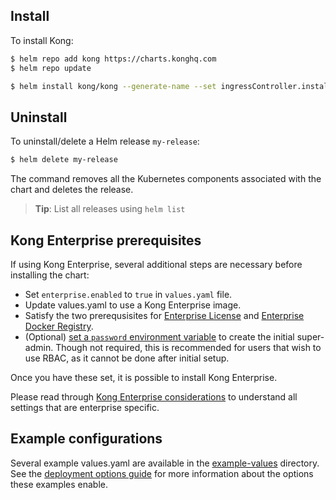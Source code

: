 ## Install

To install Kong:

```bash
$ helm repo add kong https://charts.konghq.com
$ helm repo update

$ helm install kong/kong --generate-name --set ingressController.installCRDs=false
```

## Uninstall

To uninstall/delete a Helm release `my-release`:

```bash
$ helm delete my-release
```

The command removes all the Kubernetes components associated with the
chart and deletes the release.

> **Tip**: List all releases using `helm list`

## Kong Enterprise prerequisites

If using Kong Enterprise, several additional steps are necessary before
installing the chart:

- Set `enterprise.enabled` to `true` in `values.yaml` file.
- Update values.yaml to use a Kong Enterprise image.
- Satisfy the two prerequsisites for
  [Enterprise License](./configuration.md#kong-enterprise-license) and
  [Enterprise Docker Registry](./configuration.md#kong-enterprise-docker-registry-access).
- (Optional) [set a `password` environment variable](./configuration.md#rbac) to create the
  initial super-admin. Though not required, this is recommended for users that
  wish to use RBAC, as it cannot be done after initial setup.

Once you have these set, it is possible to install Kong Enterprise.

Please read through
[Kong Enterprise considerations](./configuration.md#kong-enterprise-parameters)
to understand all settings that are enterprise specific.

## Example configurations

Several example values.yaml are available in the
[example-values](https://github.com/Kong/charts/blob/main/charts/kong/example-values/)
directory. See the [deployment options guide](./deployment-options.md) for more
information about the options these examples enable.
